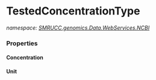 ﻿# TestedConcentrationType
_namespace: [SMRUCC.genomics.Data.WebServices.NCBI](./index.md)_






### Properties

#### Concentration

#### Unit

